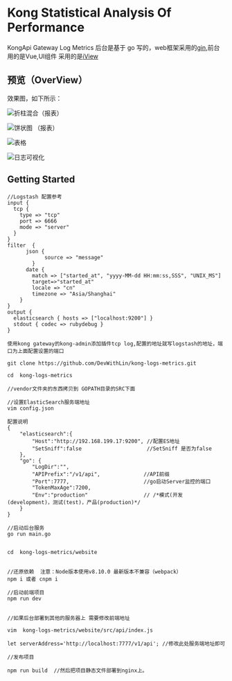 # Kong Statistical Analysis Of Performance

KongApi Gateway Log Metrics 后台是基于 go 写的，web框架采用的[gin](https://github.com/gin-gonic/gin),前台用的是Vue,UI组件
采用的是[iView](https://github.com/iview/iview)

## 预览（OverView）

效果图，如下所示：

![折柱混合（报表）](https://user-images.githubusercontent.com/22409551/40306164-33347c54-5d30-11e8-8b6f-068580a426b6.jpg)

![饼状图 （报表）](https://user-images.githubusercontent.com/22409551/40306210-67edc0ae-5d30-11e8-997e-571ade958d7b.jpg)

![表格 ](https://user-images.githubusercontent.com/22409551/40306211-684a5cb0-5d30-11e8-8223-4909924d0acf.jpg)

![日志可视化](https://user-images.githubusercontent.com/22409551/40306209-6781a626-5d30-11e8-9aca-745fc2955e61.jpg)



## Getting Started

```
//Logstash 配置参考
input {
  tcp {
    type => "tcp"
    port => 6666
    mode => "server"
  }
}
filter  {
      json {
            source => "message"
        }
      date {
        match => ["started_at", "yyyy-MM-dd HH:mm:ss,SSS", "UNIX_MS"]
        target=>"started_at"
        locale => "cn"
        timezone => "Asia/Shanghai"
    }
}
output {
  elasticsearch { hosts => ["localhost:9200"] }
  stdout { codec => rubydebug }
}

使用kong gateway的kong-admin添加插件tcp log,配置的地址就写logstash的地址，端口为上面配置设置的端口

git clone https://github.com/DevWithLin/kong-logs-metrics.git

cd  kong-logs-metrics

//vendor文件夹的东西拷贝到 GOPATH目录的SRC下面

//设置ElasticSearch服务端地址
vim config.json

配置说明
{
    "elasticsearch":{
        "Host":"http://192.168.199.17:9200", //配置ES地址
        "SetSniff":false                     //SetSniff 是否为false
    },
    "go": {
        "LogDir":"",                    
        "APIPrefix":"/v1/api",              //API前缀
        "Port":7777,                        //go启动Server监控的端口
        "TokenMaxAge":7200,
        "Env":"production"                  // /*模式(开发(development)，测试(test)，产品(production)*/
	}
}

//启动后台服务
go run main.go


cd  kong-logs-metrics/website


//还原依赖  注意：Node版本使用v8.10.0 最新版本不兼容（webpack）
npm i 或者 cnpm i

//启动前端项目
npm run dev


//如果后台部署到其他的服务器上 需要修改前端地址

vim  kong-logs-metrics/website/src/api/index.js

let serverAddress='http://localhost:7777/v1/api'; //修改此处服务端地址即可

//发布项目

npm run build  //然后把项目静态文件部署到nginx上。

```
